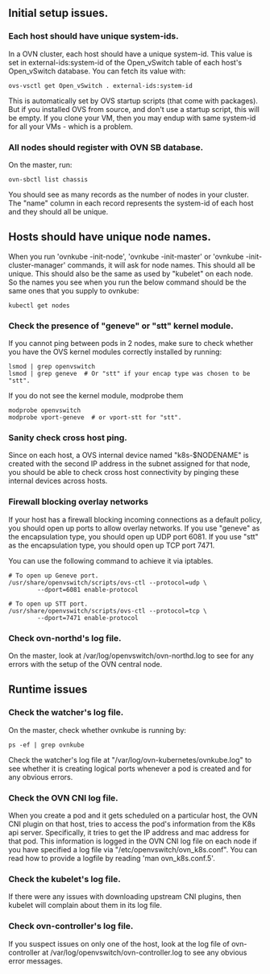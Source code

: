 ## Initial setup issues.

### Each host should have unique system-ids.

In a OVN cluster, each host should have a unique system-id.  This value
is set in external-ids:system-id of the Open_vSwitch table of each host's
Open_vSwitch database.  You can fetch its value with:

```
ovs-vsctl get Open_vSwitch . external-ids:system-id
```

This is automatically set by OVS startup scripts (that come with packages).
But if you installed OVS from source, and don't use a startup script,
this will be empty.  If you clone your VM, then you may endup with
same system-id for all your VMs - which is a problem.

### All nodes should register with OVN SB database.

On the master, run:

```
ovn-sbctl list chassis
```

You should see as many records as the number of nodes in your cluster.  The
"name" column in each record represents the system-id of each host and they
should all be unique.

## Hosts should have unique node names.

When you run 'ovnkube -init-node', 'ovnkube -init-master' or
'ovnkube -init-cluster-manager' commands, it will ask for node names.
This should all be unique. This should also be the same as used by
"kubelet" on each node.  So the names you see when you run the below
command should be the same ones that you supply to ovnkube:

```
kubectl get nodes
```

### Check the presence of "geneve" or "stt" kernel module.

If you cannot ping between pods in 2 nodes, make sure to check whether
you have the OVS kernel modules correctly installed by running:

```
lsmod | grep openvswitch
lsmod | grep geneve  # Or "stt" if your encap type was chosen to be "stt".
```

If you do not see the kernel module, modprobe them

```
modprobe openvswitch
modprobe vport-geneve  # or vport-stt for "stt".
```

### Sanity check cross host ping.

Since on each host, a OVS internal device named "k8s-$NODENAME" is created
with the second IP address in the subnet assigned for that node, you should be
able to check cross host connectivity by pinging these internal devices across
hosts.

### Firewall blocking overlay networks

If your host has a firewall blocking incoming connections as a default policy,
you should open up ports to allow overlay networks.  If you use "geneve" as the
encapsulation type, you should open up UDP port 6081.  If you use "stt" as the
encapsulation type, you should open up TCP port 7471.

You can use the following command to achieve it via iptables.

```
# To open up Geneve port.
/usr/share/openvswitch/scripts/ovs-ctl --protocol=udp \
        --dport=6081 enable-protocol

# To open up STT port.
/usr/share/openvswitch/scripts/ovs-ctl --protocol=tcp \
        --dport=7471 enable-protocol
```

### Check ovn-northd's log file.

On the master, look at /var/log/openvswitch/ovn-northd.log to see
for any errors with the setup of the OVN central node.

## Runtime issues

### Check the watcher's log file.

On the master, check whether ovnkube is running by:

```
ps -ef | grep ovnkube
```

Check the watcher's log file at "/var/log/ovn-kubernetes/ovnkube.log"
to see whether it is creating logical ports whenever a pod is created and
for any obvious errors.

### Check the OVN CNI log file.

When you create a pod and it gets scheduled on a particular host, the
OVN CNI plugin on that host, tries to access the pod's information from
the K8s api server.  Specifically, it tries to get the IP address and
mac address for that pod.  This information is logged in the OVN CNI log
file on each node if you have specified a log file via
"/etc/openvswitch/ovn_k8s.conf". You can read how to provide a logfile
by reading 'man ovn_k8s.conf.5'.

### Check the kubelet's log file.

If there were any issues with downloading upstream CNI plugins, then
kubelet will complain about them in its log file.

### Check ovn-controller's log file.

If you suspect issues on only one of the host, look at the log file of
ovn-controller at /var/log/openvswitch/ovn-controller.log to see any
obvious error messages.
